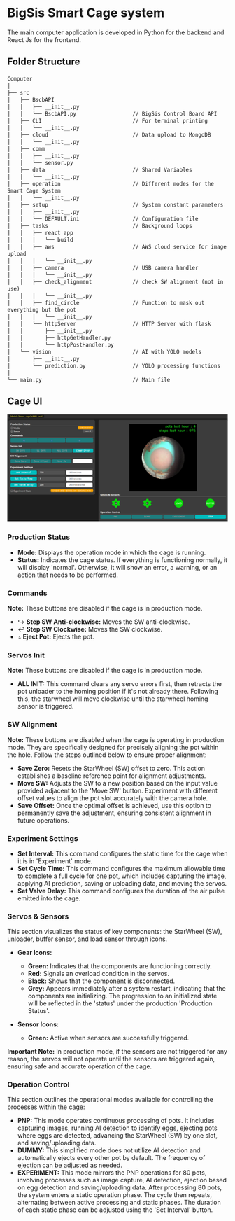 # BigSis Smart Cage system
The main computer application is developed in Python for the backend and React Js for the frontend. 

## **Folder Structure**
```terminal
Computer
│
├── src
│   ├── BscbAPI             
│   │   ├── __init__.py             
│   │   └── BscbAPI.py                  // BigSis Control Board API
│   ├── CLI                             // For terminal printing
│   │   └── __init__.py
│   ├── cloud                           // Data upload to MongoDB
│   │   └── __init__.py
│   ├── comm
│   │   ├── __init__.py
│   │   └── sensor.py
│   ├── data                            // Shared Variables
│   │   └── __init__.py
│   ├── operation                       // Different modes for the Smart Cage System
│   │   └── __init__.py
│   ├── setup                           // System constant parameters
│   │   ├── __init__.py
│   │   └── DEFAULT.ini                 // Configuration file
│   ├── tasks                           // Background loops
|   │   ├── react app                   
│   │   │   └── build
│   │   ├── aws                         // AWS cloud service for image upload
│   │   │   └── __init__.py
│   │   ├── camera                      // USB camera handler
│   │   │   └── __init__.py
│   │   ├── check_alignment             // check SW alignment (not in use)
│   │   │   └── __init__.py
│   │   ├── find_circle                 // Function to mask out everything but the pot
│   │   │   └── __init__.py
│   │   └── httpServer                  // HTTP Server with flask 
│   │       ├── __init__.py
│   │       ├── httpGetHandler.py
│   │       └── httpPostHandler.py
│   └── vision                          // AI with YOLO models
│       ├── __init__.py
│       └── prediction.py               // YOLO processing functions
│
└── main.py                             // Main file
```

## **Cage UI**
![alt text](media/image.png)

### Production Status
- **Mode:** Displays the operation mode in which the cage is running.
- **Status:** Indicates the cage status. If everything is functioning normally, it will display 'normal'. Otherwise, it will show an error, a warning, or an action that needs to be performed.


### Commands
**Note:** These buttons are disabled if the cage is in production mode.
- ↪️ **Step SW Anti-clockwise:** Moves the SW anti-clockwise.
- ↩️ **Step SW Clockwise:** Moves the SW clockwise.
- ⤵️ **Eject Pot:** Ejects the pot.


### Servos Init
**Note:** These buttons are disabled if the cage is in production mode.
- **ALL INIT:** This command clears any servo errors first, then retracts the pot unloader to the homing position if it's not already there. Following this, the starwheel will move clockwise until the starwheel homing sensor is triggered.


### SW Alignment
**Note:** These buttons are disabled when the cage is operating in production mode. They are specifically designed for precisely aligning the pot within the hole. Follow the steps outlined below to ensure proper alignment:
- **Save Zero:** Resets the StarWheel (SW) offset to zero. This action establishes a baseline reference point for alignment adjustments.
- **Move SW:** Adjusts the SW to a new position based on the input value provided adjacent to the 'Move SW' button. Experiment with different offset values to align the pot slot accurately with the camera hole.
- **Save Offset:** Once the optimal offset is achieved, use this option to permanently save the adjustment, ensuring consistent alignment in future operations.



### Experiment Settings
- **Set Interval:** This command configures the static time for the cage when it is in 'Experiment' mode.
- **Set Cycle Time:** This command configures the maximum allowable time to complete a full cycle for one pot, which includes capturing the image, applying AI prediction, saving or uploading data, and moving the servos.
- **Set Valve Delay:** This command configures the duration of the air pulse emitted into the cage.


### Servos & Sensors
This section visualizes the status of key components: the StarWheel (SW), unloader, buffer sensor, and load sensor through icons.

- **Gear Icons:** 
  - **Green:** Indicates that the components are functioning correctly.
  - **Red:** Signals an overload condition in the servos.
  - **Black:** Shows that the component is disconnected.
  - **Grey:** Appears immediately after a system restart, indicating that the components are initializing. The progression to an initialized state will be reflected in the 'status' under the production 'Production Status'.

- **Sensor Icons:** 
  - **Green:** Active when sensors are successfully triggered.

**Important Note:** In production mode, if the sensors are not triggered for any reason, the servos will not operate until the sensors are triggered again, ensuring safe and accurate operation of the cage.


### Operation Control
This section outlines the operational modes available for controlling the processes within the cage:
- **PNP:** This mode operates continuous processing of pots. It includes capturing images, running AI detection to identify eggs, ejecting pots where eggs are detected, advancing the StarWheel (SW) by one slot, and saving/uploading data.
- **DUMMY:** This simplified mode does not utilize AI detection and automatically ejects every other pot by default. The frequency of ejection can be adjusted as needed.
- **EXPERIMENT:** This mode mirrors the PNP operations for 80 pots, involving processes such as image capture, AI detection, ejection based on egg detection and saving/uploading data. After processing 80 pots, the system enters a static operation phase. The cycle then repeats, alternating between active processing and static phases. The duration of each static phase can be adjusted using the 'Set Interval' button.








